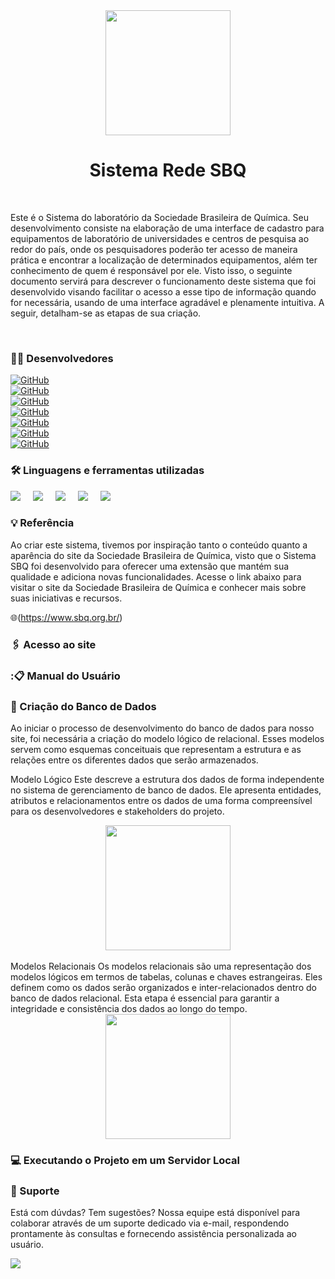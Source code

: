 <div align="center">
  <img height="200" src=Imagens/logo.png />
</div>

###
<h1 align="center">Sistema Rede SBQ</h1>

</br>

<p> Este é o Sistema do laboratório da Sociedade Brasileira de Química. Seu desenvolvimento consiste na elaboração de uma interface de cadastro para equipamentos de laboratório de universidades e centros de pesquisa ao redor do país, onde os pesquisadores poderão ter acesso de maneira prática e encontrar a localização de determinados equipamentos, além ter conhecimento de quem é responsável por ele. Visto isso, o seguinte documento servirá para descrever o funcionamento deste sistema que foi desenvolvido visando facilitar o acesso a esse tipo de informação quando for necessária, usando de uma interface agradável e plenamente intuitiva. A seguir, detalham-se as etapas de sua criação. </p>
</br>

<h3 align="left">👩‍💻  Desenvolvedores </h3>

[![GitHub](https://img.shields.io/badge/GitHub-Livia-181717?style=for-the-badge&logo=github&logoColor=white)](https://github.com/liviacarvalho07) <br>
[![GitHub](https://img.shields.io/badge/GitHub-Alanna-181717?style=for-the-badge&logo=github&logoColor=white)](https://github.com/AlanaLopes) <br>
[![GitHub](https://img.shields.io/badge/GitHub-Luiza-181717?style=for-the-badge&logo=github&logoColor=white)](https://github.com/Nalu2) <br>
[![GitHub](https://img.shields.io/badge/GitHub-Matheus-181717?style=for-the-badge&logo=github&logoColor=white)](https://github.com/Matheus) <br>
[![GitHub](https://img.shields.io/badge/GitHub-Henry-181717?style=for-the-badge&logo=github&logoColor=white)](https://github.com/HenryV042) <br>
[![GitHub](https://img.shields.io/badge/GitHub-Emerson-181717?style=for-the-badge&logo=github&logoColor=white)](https://github.com/emerson096) <br>
[![GitHub](https://img.shields.io/badge/GitHub-Kalel-181717?style=for-the-badge&logo=github&logoColor=white)](https://github.com/KalelOliveira) <br>

<h3 align="left">🛠️ Linguagens e ferramentas utilizadas </h3>

<div align="left">
  <img src= "https://img.shields.io/badge/HTML-239120?style=for-the-badge&logo=html5&logoColor=white" />
  <img width="12" />
  <img src= "https://img.shields.io/badge/CSS-239120?&style=for-the-badge&logo=css3&logoColor=white" />
  <img width="12" />
  <img src= "https://img.shields.io/badge/PHP-777BB4?style=for-the-badge&logo=php&logoColor=white" />
  <img width="12" />
  <img src= "https://img.shields.io/badge/JavaScript-323330?style=for-the-badge&logo=javascript&logoColor=F7DF1E" />
  <img width="12" />
  <img src= "https://img.shields.io/badge/MySQL-00000F?style=for-the-badge&logo=mysql&logoColor=white" />
  <img width="12" />
</div>

<h3 align="left">💡 Referência </h3>

<p> Ao criar este sistema, tivemos por inspiração tanto o conteúdo quanto a aparência do site da Sociedade Brasileira de Química, visto que o Sistema SBQ foi desenvolvido para oferecer uma extensão que mantém sua qualidade e adiciona novas funcionalidades. Acesse o link abaixo para visitar o site da Sociedade Brasileira de Química e conhecer mais sobre suas iniciativas e recursos. </p>

🌐(https://www.sbq.org.br/)  

<h3 align="left">🖇️ Acesso ao site</h3>

<h3 align="left">:📋 Manual do Usuário</h3>

<h3 align="left">🎲 Criação do Banco de Dados</h3>
   Ao iniciar o processo de desenvolvimento do banco de dados para nosso site, foi necessária a criação do modelo lógico de relacional. Esses modelos servem como esquemas conceituais que representam a estrutura e as relações entre os diferentes dados que serão armazenados.

<h align="left">Modelo Lógico</h4>
 Este descreve a estrutura dos dados de forma independente no sistema de gerenciamento de banco de dados. Ele apresenta entidades, atributos e relacionamentos entre os dados de uma forma compreensível para os desenvolvedores e stakeholders do projeto. 
<br>
<div align="center">
  <img height="200" src=/>
</div>
<br>
Modelos Relacionais
Os modelos relacionais são uma representação dos modelos lógicos em termos de tabelas, colunas e chaves estrangeiras. Eles definem como os dados serão organizados e inter-relacionados dentro do banco de dados relacional. Esta etapa é essencial para garantir a integridade e consistência dos dados ao longo do tempo.
<br>
<div align="center">
  <img height="200" src=/>
</div>
<h3 align="left">💻 Executando o Projeto em um Servidor Local </h3>

<h3 align="left">🤝 Suporte </h3>
<p> Está com dúvdas? Tem sugestões? Nossa equipe está disponível para colaborar através de um suporte dedicado via e-mail, respondendo prontamente às consultas e fornecendo assistência personalizada ao usuário.</p>

<img src="https://img.shields.io/badge/matheus.soares7648@gmail.com-D14836?style=for-the-badge&logo=gmail&logoColor=white" />

<h3 align="left"> </h3>



 




